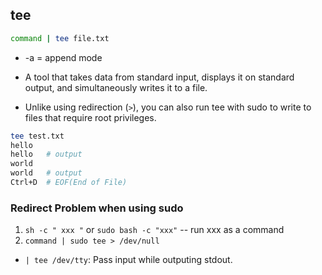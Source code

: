 ## tee

```bash
command | tee file.txt
```
* -a = append mode

* A tool that takes data from standard input, displays it on standard output, and simultaneously writes it to a file.
* Unlike using redirection (`>`), you can also run tee with sudo to write to files that require root privileges.

```bash
tee test.txt
hello
hello   # output
world
world   # output
Ctrl+D  # EOF(End of File)
```


### Redirect Problem when using sudo

1. `sh -c " xxx "` or `sudo bash -c "xxx"`  -- run xxx as a command
2. `command | sudo tee > /dev/null`


* `| tee /dev/tty`: Pass input while outputing stdout.
